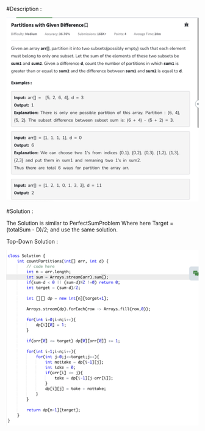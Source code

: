 #Description :

![alt text](image.png)

#Solution :

The Solution is similar to PerfectSumProblem
Where here 
Target = (totalSum - D)/2;
and use the same solution.

Top-Down Solution :

![alt text](image-1.png)

